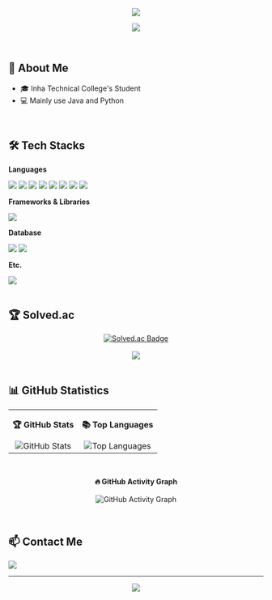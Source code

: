 <p align="center">
  <img src="https://capsule-render.vercel.app/api?type=waving&color=auto&height=250&section=header&text=Welcome%20OCR's%20github!&fontSize=70&fontAlignY=35&animation=fadeIn" />
</p>

<p align="center">
  <a href="https://hits.seeyoufarm.com">
    <img src="https://hits.seeyoufarm.com/api/count/incr/badge.svg?url=https%3A%2F%2Fgithub.com%2Fkkjjkkll1111&count_bg=%2379C83D&title_bg=%23555555&icon=&icon_color=%23E7E7E7&title=hits&edge_flat=false" />
  </a>
</p>

<br>

## 👋 About Me
- 🎓 Inha Technical College's Student
- 💻 Mainly use Java and Python

<br>

## 🛠️ Tech Stacks
<div align="left">
  <p><strong>Languages</strong></p>
  <img src="https://img.shields.io/badge/Java-007396?style=for-the-badge&logo=OpenJDK&logoColor=white">
  <img src="https://img.shields.io/badge/Python-3776AB?style=for-the-badge&logo=Python&logoColor=white">
  <img src="https://img.shields.io/badge/JavaScript-F7DF1E?style=for-the-badge&logo=javascript&logoColor=black">
  <img src="https://img.shields.io/badge/HTML5-E34F26?style=for-the-badge&logo=html5&logoColor=white">
  <img src="https://img.shields.io/badge/CSS3-1572B6?style=for-the-badge&logo=css3&logoColor=white">
  <img src="https://img.shields.io/badge/C-A8B9CC?style=for-the-badge&logo=c&logoColor=white">
  <img src="https://img.shields.io/badge/C%23-239120?style=for-the-badge&logo=c-sharp&logoColor=white">
  <img src="https://img.shields.io/badge/Go-00ADD8?style=for-the-badge&logo=go&logoColor=white">

  <p><strong>Frameworks & Libraries</strong></p>
  <img src="https://img.shields.io/badge/Spring-6DB33F?style=for-the-badge&logo=spring&logoColor=white">

  <p><strong>Database</strong></p>
  <img src="https://img.shields.io/badge/MySQL-4479A1?style=for-the-badge&logo=mysql&logoColor=white">
  <img src="https://img.shields.io/badge/Oracle-F80000?style=for-the-badge&logo=Oracle&logoColor=white">
  
  <p><strong>Etc.</strong></p>
  <img src="https://img.shields.io/badge/Git-F05032?style=for-the-badge&logo=git&logoColor=white">
</div>

<br>

## 🏆 Solved.ac
<div align="center">
  <a href="https://solved.ac/kkjjkkll1111">
    <img src="http://mazassumnida.wtf/api/v2/generate_badge?boj=kkjjkkll1111" alt="Solved.ac Badge">
  </a>
  <br><br>
  <a href="https://mazandi.vercel.app/api?boj=kkjjkkll1111&theme=warm">
    <img src="http://mazandi.herokuapp.com/api?handle={kkjjkkll1111}&theme=warm"/>
  </a>
</div>

<br>

## 📊 GitHub Statistics
<table>
  <tr>
    <td align="center" valign="top">
      <p><strong>🏆 GitHub Stats</strong></p>
      <img src="https://github-readme-stats.vercel.app/api?username=kkjjkkll1111&show_icons=true&theme=radical" alt="GitHub Stats">
    </td>
    <td align="center" valign="top">
      <p><strong>📚 Top Languages</strong></p>
      <img src="https://github-readme-stats.vercel.app/api/top-langs/?username=kkjjkkll1111&layout=compact&theme=radical" alt="Top Languages">
    </td>
  </tr>
</table>

<br>

<p align="center">
  <strong>🔥 GitHub Activity Graph</strong>
  <br><br>
  <img src="https://github-readme-activity-graph.vercel.app/graph?username=kkjjkkll1111&bg_color=0d1117&color=ffffff&line=00b4ab&point=ffffff&area=true&hide_border=true" alt="GitHub Activity Graph">
</p>

<br>

## 📫 Contact Me
<p align="left">
  <a href="mailto:kkjjkkll1111@gmail.com">
    <img src="https://img.shields.io/badge/Gmail-D14836?style=for-the-badge&logo=Gmail&logoColor=white">
  </a>
</p>

---

<p align="center">
  <img src="https://capsule-render.vercel.app/api?type=waving&color=auto&height=150&section=footer&animation=fadeIn" />
</p>
